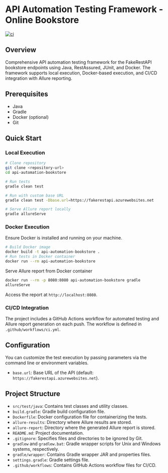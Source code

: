 # API Automation Testing Framework - Online Bookstore

[![ci](https://github.com/DanielDelimata/bookstore-cucumber/actions/workflows/ci.yml/badge.svg)](https://github.com/DanielDelimata/bookstore-cucumber/actions/workflows/ci.yml)

## Overview
Comprehensive API automation testing framework for the FakeRestAPI bookstore endpoints using Java, RestAssured, JUnit,
and Docker.
The framework supports local execution, Docker-based execution, and CI/CD integration with Allure reporting.

## Prerequisites
- Java
- Gradle
- Docker (optional)
- Git

## Quick Start

[//]: # (TODO correct repository name, add screenshots, badges, and other relevant information)
### Local Execution
```bash
# Clone repository
git clone <repository-url>
cd api-automation-bookstore

# Run tests
gradle clean test

# Run with custom base URL
gradle clean test -Dbase.url=https://fakerestapi.azurewebsites.net

# Serve Allure report locally
gradle allureServe
```

### Docker Execution

Ensure Docker is installed and running on your machine.

```bash
# Build Docker image
docker build -t api-automation-bookstore .
# Run tests in Docker container
docker run --rm api-automation-bookstore
```
Serve Allure report from Docker container
```bash
docker run --rm -p 8080:8080 api-automation-bookstore gradle
allureServe
```
Access the report at `http://localhost:8080`.

### CI/CD Integration
The project includes a GitHub Actions workflow for automated testing and Allure report generation on each push.
The workflow is defined in `.github/workflows/ci.yml`.

## Configuration
You can customize the test execution by passing parameters via the command line or environment variables.
- `base.url`: Base URL of the API (default: `https://fakerestapi.azurewebsites.net`).

## Project Structure

- `src/test/java`: Contains test classes and utility classes.
- `build.gradle`: Gradle build configuration file.
- `Dockerfile`: Docker configuration file for containerizing the tests.
- `allure-results`: Directory where Allure results are stored.
- `allure-report`: Directory where the generated Allure report is stored.
- `README.md`: Project documentation.
- `.gitignore`: Specifies files and directories to be ignored by Git.
- `gradlew` and `gradlew.bat`: Gradle wrapper scripts for Unix and Windows systems, respectively.
- `gradle/wrapper`: Contains Gradle wrapper JAR and properties files.
- `settings.gradle`: Gradle settings file.
- `.github/workflows`: Contains GitHub Actions workflow files for CI/CD.
